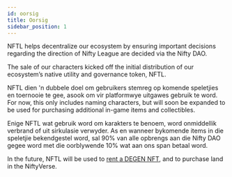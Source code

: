 ```yaml
---
id: oorsig
title: Oorsig
sidebar_position: 1
---
```


NFTL helps decentralize our ecosystem by ensuring important decisions regarding the direction of Nifty League are decided via the Nifty DAO.

The sale of our characters kicked off the initial distribution of our ecosystem’s native utility and governance token, NFTL.

NFTL dien 'n dubbele doel om gebruikers stemreg op komende speletjies en toernooie te gee, asook om vir platformwye uitgawes gebruik te word. For now, this only includes naming characters, but will soon be expanded to be used for purchasing additional in-game items and collectibles.

Enige NFTL wat gebruik word om karakters te benoem, word onmiddellik verbrand of uit sirkulasie verwyder. As en wanneer bykomende items in die speletjie bekendgestel word, sal 90% van alle opbrengs aan die Nifty DAO gegee word met die oorblywende 10% wat aan ons span betaal word.

In the future, NFTL will be used to [rent a DEGEN NFT](http://localhost:3000/guides/rentals/rental-overview), and to purchase land in the NiftyVerse.
